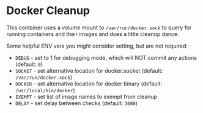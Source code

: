 # Docker Cleanup

This container uses a volume mount to `/var/run/docker.sock` to query for running containers and their
images and does a little cleanup dance.

Some helpful ENV vars you might consider setting, but are not required:

* `DEBUG` - set to 1 for debugging mode, which will NOT commit any actions (default: `0`)
* `SOCKET` - set alternative location for docker.socket (default: `/var/run/docker.sock`)
* `DOCKER` - set alternative location for docker binary (default: `/usr/local/bin/docker`)
* `EXEMPT` - set list of image names to exempt from cleanup
* `DELAY` - set delay between checks (default: `3600`)
